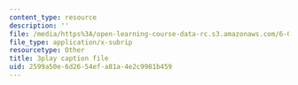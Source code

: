 ```yaml
---
content_type: resource
description: ''
file: /media/https%3A/open-learning-course-data-rc.s3.amazonaws.com/6-034-artificial-intelligence-fall-2010/2599a50e6d2654efa81a4e2c9981b459_ZZmzMJB-tow.srt
file_type: application/x-subrip
resourcetype: Other
title: 3play caption file
uid: 2599a50e-6d26-54ef-a81a-4e2c9981b459
---
```

